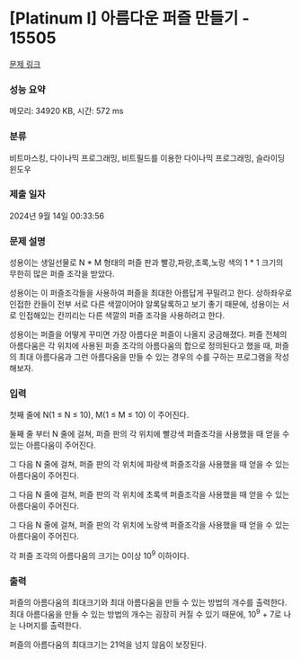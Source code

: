 # [Platinum I] 아름다운 퍼즐 만들기 - 15505 

[문제 링크](https://www.acmicpc.net/problem/15505) 

### 성능 요약

메모리: 34920 KB, 시간: 572 ms

### 분류

비트마스킹, 다이나믹 프로그래밍, 비트필드를 이용한 다이나믹 프로그래밍, 슬라이딩 윈도우

### 제출 일자

2024년 9월 14일 00:33:56

### 문제 설명

<p>성용이는 생일선물로 N * M 형태의 퍼즐 판과 빨강,파랑,초록,노랑 색의 1 * 1 크기의 무한히 많은 퍼즐 조각을 받았다.</p>

<p>성용이는 이 퍼즐조각들을 사용하여 퍼즐을 최대한 아름답게 꾸밀려고 한다. 상하좌우로 인접한 칸들이 전부 서로 다른 색깔이어야 알록달록하고 보기 좋기 때문에, 성용이는 서로 인접해있는 칸끼리는 다른 색깔의 퍼즐 조각을 사용하려고 한다.</p>

<p>성용이는 퍼즐을 어떻게 꾸미면 가장 아름다운 퍼즐이 나올지 궁금해졌다. 퍼즐 전체의 아름다움은 각 위치에 사용된 퍼즐 조각의 아름다움의 합으로 정의된다고 했을 때, 퍼즐의 최대 아름다움과 그런 아름다움을 만들 수 있는 경우의 수를 구하는 프로그램을 작성해보자.</p>

### 입력 

 <p>첫째 줄에 N(1 ≤ N ≤ 10), M(1 ≤ M ≤ 10) 이 주어진다.</p>

<p>둘째 줄 부터 N 줄에 걸쳐, 퍼즐 판의 각 위치에 빨강색 퍼즐조각을 사용했을 때 얻을 수 있는 아름다움이 주어진다.</p>

<p>그 다음 N 줄에 걸쳐, 퍼즐 판의 각 위치에 파랑색 퍼즐조각을 사용했을 때 얻을 수 있는 아름다움이 주어진다.</p>

<p>그 다음 N 줄에 걸쳐, 퍼즐 판의 각 위치에 초록색 퍼즐조각을 사용했을 때 얻을 수 있는 아름다움이 주어진다.</p>

<p>그 다음 N 줄에 걸쳐, 퍼즐 판의 각 위치에 노랑색 퍼즐조각을 사용했을 때 얻을 수 있는 아름다움이 주어진다.</p>

<p>각 퍼즐 조각의 아름다움의 크기는 0이상 10<sup>9</sup> 이하이다.</p>

### 출력 

 <p>퍼즐의 아름다움의 최대크기와 최대 아름다움을 만들 수 있는 방법의 개수를 출력한다. 최대 아름다움을 만들 수 있는 방법의 개수는 굉장히 커질 수 있기 때문에, 10<sup>9</sup> + 7로 나눈 나머지를 출력한다.</p>

<p>퍼즐의 아름다움의 최대크기는 21억을 넘지 않음이 보장된다.</p>

